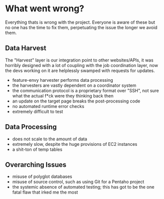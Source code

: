 # What went wrong?
Everything thats is wrong with the project. Everyone is aware of these but no one has the time to fix them, perpetuating the issue the longer we avoid them.

## Data Harvest
The "Harvest" layer is our integration point to other websites/APIs, it was horribly designed with a lot of coupling with the job coordination layer, now the devs working on it are helplessly swamped with requests for updates.
- feature-envy harvester performs data processing
- the harvesters are vastly dependent on a coordinator system
- the communication protocol is a proprietary format over "SSH", not sure what the actual f*ck were they thinking back then 
- an update on the target page breaks the post-processing code
- no automated runtime error checks
- extremely difficult to test

## Data Processing
- does not scale to the amount of data
- extremely slow, despite the huge provisions of EC2 instances
- a shit-ton of temp tables

## Overarching Issues
- misuse of polyglot databases
- misuse of source control, such as using Git for a Pentaho project
- the systemic absence of automated testing; this has got to be the one fatal flaw that irked me the most
